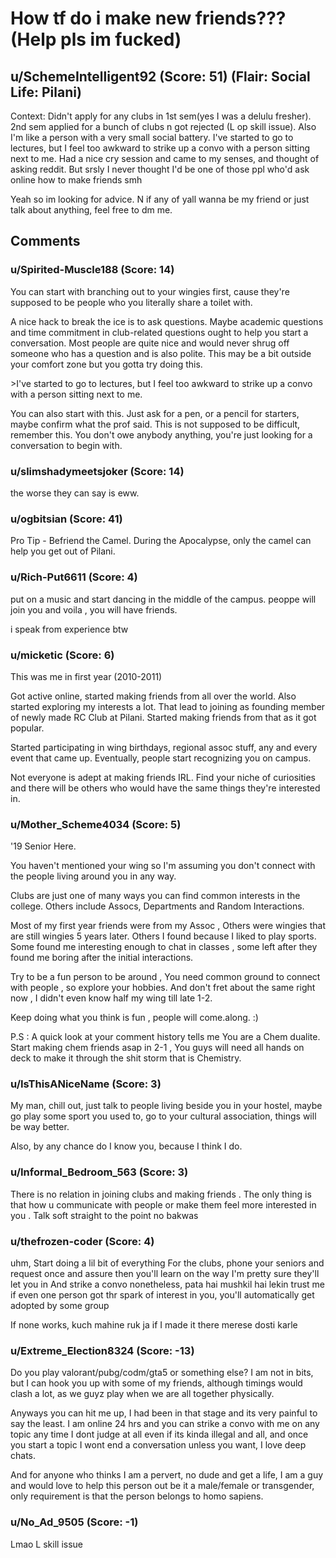 # How tf do i make new friends??? (Help pls im fucked)
## u/SchemeIntelligent92 (Score: 51) (Flair: Social Life: Pilani)
Context: Didn't apply for any clubs in 1st sem(yes I was a delulu fresher). 2nd sem applied for a bunch of clubs n got rejected (L op skill issue). Also I'm like a person with a very small social battery. I've started to go to lectures, but I feel too awkward to strike up a convo with a person sitting next to me. Had a nice cry session and came to my senses, and thought of asking reddit. But srsly I never thought I'd be one of those ppl who'd ask online how to make friends smh

Yeah so im looking for advice. N if any of yall wanna be my friend or just talk about anything, feel free to dm me.


## Comments

### u/Spirited-Muscle188 (Score: 14)
You can start with branching out to your wingies first, cause they're supposed to be people who you literally share a toilet with. 

A nice hack to break the ice is to ask questions. Maybe academic questions and time commitment in club-related questions ought to help you start a conversation. Most people are quite nice and would never shrug off someone who has a question and is also polite. This may be a bit outside your comfort zone but you gotta try doing this.

&gt;I've started to go to lectures, but I feel too awkward to strike up a convo with a person sitting next to me.

You can also start with this. Just ask for a pen, or a pencil for starters, maybe confirm what the prof said. This is not supposed to be difficult, remember this. You don't owe anybody anything, you're just looking for a conversation to begin with.


### u/slimshadymeetsjoker (Score: 14)
the worse they can say is eww.


### u/ogbitsian (Score: 41)
Pro Tip - Befriend the Camel. During the Apocalypse, only the camel can help you get out of Pilani.


### u/Rich-Put6611 (Score: 4)
put on a music and start dancing in the middle of the campus. peoppe will join you and voila , you will have friends.


i speak from experience btw


### u/micketic (Score: 6)
This was me in first year (2010-2011)

Got active online, started making friends from all over the world. Also started exploring my interests a lot. That lead to joining as founding member of newly made RC Club at Pilani. Started making friends from that as it got popular.

Started participating in wing birthdays, regional assoc stuff, any and every event that came up. Eventually, people start recognizing you on campus.

Not everyone is adept at making friends IRL. Find your niche of curiosities and there will be others who would have the same things they're interested in.


### u/Mother_Scheme4034 (Score: 5)
'19 Senior Here.

You haven't mentioned your wing so I'm assuming you don't connect with the people living around you in any way.

Clubs are just one of many ways you can find common interests in the college. Others include Assocs, Departments and Random Interactions.

Most of my first year friends were from my Assoc , Others were wingies that are still wingies 5 years later. Others I found because I liked to play sports. Some found me interesting enough to chat in classes , some left after they found me boring after the initial interactions.

Try to be a fun person to be around , You need common ground to connect with people , so explore your hobbies.
And don't fret about the same right now , I didn't even know half my wing till late 1-2.

Keep doing what you think is fun , people will come.along. :)

P.S : A quick look at your comment history tells me You are a Chem dualite. Start making chem friends asap in 2-1 , You guys will need all hands on deck to make it through the shit storm that is Chemistry.


### u/IsThisANiceName (Score: 3)
My man, chill out, just talk to people living beside you in your hostel, maybe go play some sport you used to, go to your cultural association, things will be way better.

Also, by any chance do I know you, because I think I do.


### u/Informal_Bedroom_563 (Score: 3)
There is no relation in joining clubs and making friends . The only thing is that how u communicate with people or make them feel more interested in you . Talk soft straight to the point no bakwas


### u/thefrozen-coder (Score: 4)
uhm, Start doing a lil bit of everything
For the clubs, phone your seniors and request once and assure then you'll learn on the way I'm pretty sure they'll let you in
And strike a convo nonetheless, pata hai mushkil hai lekin trust me if even one person got thr spark of interest in you, you'll automatically get adopted by some group

If none works, kuch mahine ruk ja if I made it there merese dosti karle


### u/Extreme_Election8324 (Score: -13)
Do you play valorant/pubg/codm/gta5 or something else? I am not in bits, but I can hook you up with some of my friends, although timings would clash a lot, as we guyz play when we are all together physically.  


Anyways you can hit me up, I had been in that stage and its very painful to say the least. I am online 24 hrs and you can strike a convo with me on any topic any time I dont judge at all even if its kinda illegal and all, and once you start a topic I wont end a conversation unless you want, I love deep chats.  


And for anyone who thinks I am a pervert, no dude and get a life, I am a guy and would love to help this person out be it a male/female or transgender, only requirement is that the person belongs to homo sapiens.


### u/No_Ad_9505 (Score: -1)
Lmao L skill issue




